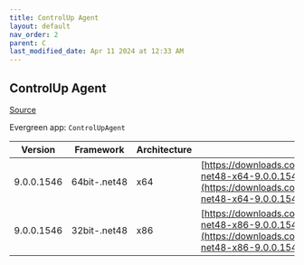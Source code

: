 ```yaml
---
title: ControlUp Agent
layout: default
nav_order: 2
parent: C
last_modified_date: Apr 11 2024 at 12:33 AM
---
```


## ControlUp Agent

[Source](https://www.controlup.com/products/controlup/agent/)

Evergreen app: `ControlUpAgent`

| Version    | Framework    | Architecture | URI                                                                                                                                                                                                |
| ---------- | ------------ | ------------ | -------------------------------------------------------------------------------------------------------------------------------------------------------------------------------------------------- |
| 9.0.0.1546 | 64bit-.net48 | x64          | [https://downloads.controlup.com/agent/9.0.0.1546/ControlUpAgent-net48-x64-9.0.0.1546-signed.msi](https://downloads.controlup.com/agent/9.0.0.1546/ControlUpAgent-net48-x64-9.0.0.1546-signed.msi) |
| 9.0.0.1546 | 32bit-.net48 | x86          | [https://downloads.controlup.com/agent/9.0.0.1546/ControlUpAgent-net48-x86-9.0.0.1546-signed.msi](https://downloads.controlup.com/agent/9.0.0.1546/ControlUpAgent-net48-x86-9.0.0.1546-signed.msi) |
